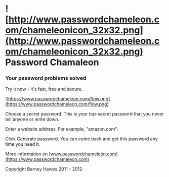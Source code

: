 # ![http://www.passwordchameleon.com/chameleonicon_32x32.png](http://www.passwordchameleon.com/chameleonicon_32x32.png) Password Chamaleon

### Your password problems solved
Try it now - it's fast, free and secure.

![https://www.passwordchameleon.com/flow.png](https://www.passwordchameleon.com/flow.png)

Choose a secret password. This is your top-secret password that you never tell anyone or write down.

Enter a website address. For example, "amazon.com".

Click Generate password. You can come back and get this password any time you need it.

More information on [www.passwordchameleon.com](https://www.passwordchameleon.com)

Copyright Barney Hawes 2011 - 2012

